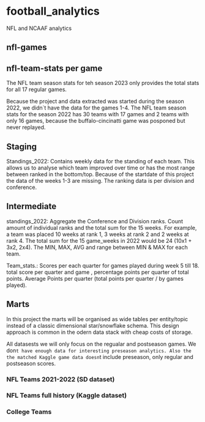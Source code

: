 # football_analytics
NFL and NCAAF analytics 


## nfl-games


## nfl-team-stats per game
The NFL team season stats for teh season 2023 only provides the total stats for all 17 regular games.

Because the project and data extracted was started during the season 2022, we didn`t have the data for the games 1-4.
The NFL team season stats for the season 2022 has 30 teams with 17 games and 2 teams with only 16 games, because the buffalo-cincinatti game was posponed but never replayed.

## Staging

Standings_2022: Contains weekly data for the standing of each team. This allows us to analyse which team improved over time or has the most range between ranked in the bottom/top. Because of the startdate of this project the data of the weeks 1-3 are missing. The ranking data is per division and conference.

## Intermediate

standings_2022: Aggregate the Conference and Division ranks. Count amount of individual ranks and the total sum for the 15 weeks. For example, a team was placed 10 weeks at rank 1, 3 weeks at rank 2 and 2 weeks at rank 4. The total sum for the 15 game_weeks in 2022 would be 24 (10x1 + 3x2, 2x4). The MIN, MAX, AVG and range between MIN & MAX for each team.


Team_stats.: Scores per each quarter for games played during week 5 till 18. total score per quarter and game , percentage points per quarter of total points. Average Points per quarter (total points per quarter / by games played).

## Marts 

In this project the marts will be organised as wide tables per entity/topic instead of a classic dimensional star/snowflake schema. This design approach is common in the odern data stack with cheap costs of storage. 

All datasests we will only focus on the regualar and postseason games. We don`t have enough data for interesting preseason analytics. Also the the matched Kaggle game data doesn`t include preseason, only regular and postseason scores. 

### NFL Teams 2021-2022 (SD dataset)


### NFL Teams full history (Kaggle dataset)


### College Teams
